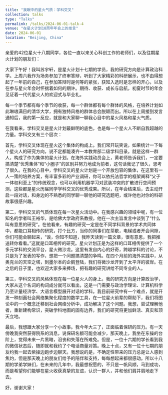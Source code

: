```yaml
---
title: "我眼中的星火气质：学科交叉"
collection: talks
type: "Talks"
permalink: /talks/2024-06-01-talk-4
venue: "在星火计划18周年年会上的发言"
date: 2024-06-01
location: "Beijing, China"
---
```


亲爱的42位星火十八期同学，各位一直以来关心科创工作的老师们，以及往期星火计划的朋友们：

大家下午好！我叫苏宇轩，是星火计划十七期的学员，我的研究方向是计算政治科学。上周六我作为场务参加了终审答辩，听到了大家精彩的科研展示，也不由得想起了一年前的自己，在参加答辩时是何等的紧张，获知入选时是怎样的开心，以及在参与星火年会时怀揣着如何的期许。期待、收获、成长与启航，初夏时节的年会见证着一代代星火人的欢迎式与毕业礼。

每一个季节都有每个季节的收获，每一个群体都有每个群体的风格，在培养计划如此琳琅满目的清华大学，拥有独特风格的群体总会脱颖而出。所以在上周接到发言通知后，我的第一反应，就是和大家聊一聊我心目中的星火风格和星火气质。

在我看来，学科交叉是星火计划最鲜明的底色，也是每一个星火人不断自我超越的力量。学科交叉有三个层次：

首先，学科交叉体现在星火这个集体的构成上。我们常开玩笑说，如果统计一下每个星火人的研究方向，说不定都能凑齐一本教育部二级学科目录。就是这样一群人，构成了作为集体的星火计划。在海外实践动员会上，黄老师告诉我们，一定要搞清楚“优秀集体”和“小圈子”的区别并努力地成为前者，这句话我记了很久，思考了很久。在我的心目中，学科交叉的星火计划是一个开放包容的集体，在这里有一人一策的培养方案，有丰富多彩的产业调研，你可以依托法哲学的框架阐释“父子一体权利至上”的传统观念，也可以利用机器学习对武装冲突的扩散进行空间预测，这些都是星火历届同学学科交叉的优秀成果。所以，在年会结束后，去主动开启一段对话，和身边的不熟悉的同学聊一聊他的研究选题吧，或许他也对你的科研故事很感兴趣。

第二，学科交叉的气质体现在每一次星火活动中。在我感兴趣的领域中呢，有一位知名的学者叫王裕华，是哈佛大学政府系教授。他在一次主旨发言中谈到了“什么叫有意思的研究”。在他看来，有趣的研究一定是在不同学科背景的学术共同体中，都能口耳相传的研究，打个比方，当你的同事们在茶歇，电梯或者开会间隙，你们可能会聊起来，“诶，你知不知道，我昨天读到一篇文章，很有意思，我把推送转你看看。”这就是口耳相传的研究。星火计划正是为这样的口耳相传提供了一个多元学科的交流平台，星火微沙龙。这里有发自内心的好奇，跨越学科的讨论，不只是为了发表的写作，想把一个问题搞清楚的争鸣。在四个月前的海外实践中，从奥克兰的天空之塔，到墨尔本的企鹅登陆，我们将微沙龙开到了太平洋的彼岸。在之后的日子里，也欢迎大家多来捧场，把有趣的研究讲给不同专业的人。

第三，学科交叉的风格体现在每一位星火人的身上。我的研究方向是计算政治学，大家从这个名词的构词成分就可以看出，这是一门需要与政治学理论、计算机科学乃至计量经济学、大语言模型展开对话的学科。我目前研究中有一个难点，就是开发一种刻画社会网络集聚化程度的数学工具，在一位星火前辈的帮助下，我们将图论中的一个概念迁移到社会网络分析中，成功解决了这个问题。我想，尝试理解他者，重新建构常识，突破学科地图的固有边界，我们的研究将更加鲜活、真实和顶天立地。

最后，我想跟大家分享一个小故事。我今年大三了，正面临着保研的压力。有一天傍晚我突然获得院系的消息，说保研名额可能会减少，那天晚上，我坐在东操的台阶上，觉得未来一片黑暗，沮丧和失落在所难免。但是，一位十六期的学长看到我的微信状态后，随即就和我约了个电话商量对策。晚上十点，又有一位十七期的朋友约我一起去紫操边跑步边聊天。我想说的是，不确定性带来的压力总是让人感到焦灼，但是那天晚上的朋友们给予的陪伴和支持，每每想起来都很感动。所以十八期的学弟学妹们，在未来的几年中，我最想祝愿的，不只是一帆风顺，马到成功，而是希望你们能够在星火收获真挚的友谊，认识一群人，并和他们肩并肩地走下去。

好，谢谢大家！

